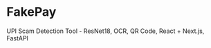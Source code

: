  # FakePay
 
UPI Scam Detection Tool - ResNet18, OCR, QR Code, React + Next.js, FastAPI
  
 

  
 
 
  
  
 
  
 
 
